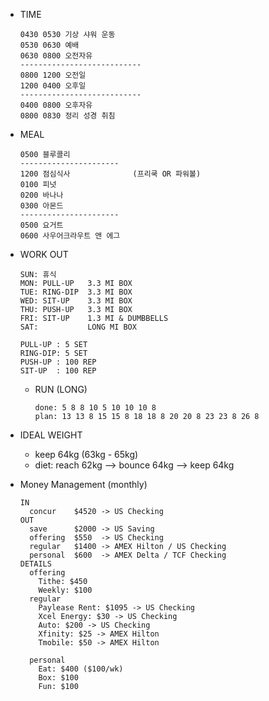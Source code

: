 * TIME
  ```
  0430 0530 기상 샤워 운동 
  0530 0630 예배
  0630 0800 오전자유
  ---------------------------
  0800 1200 오전일
  1200 0400 오후일              
  ---------------------------
  0400 0800 오후자유
  0800 0830 정리 성경 취침
  ```

* MEAL
  ```
  0500 블루콜리
  ----------------------
  1200 점심식사              (프리쿡 OR 파워볼)
  0100 피넛
  0200 바나나
  0300 아몬드
  ----------------------
  0500 요거트
  0600 사우어크라우트 앤 에그
  ```

* WORK OUT
  ```
  SUN: 휴식
  MON: PULL-UP   3.3 MI BOX
  TUE: RING-DIP  3.3 MI BOX
  WED: SIT-UP    3.3 MI BOX
  THU: PUSH-UP   3.3 MI BOX
  FRI: SIT-UP    1.3 MI & DUMBBELLS
  SAT:           LONG MI BOX

  PULL-UP : 5 SET
  RING-DIP: 5 SET
  PUSH-UP : 100 REP
  SIT-UP  : 100 REP
  ```

  * RUN (LONG)
    ```
    done: 5 8 8 10 5 10 10 10 8
    plan: 13 13 8 15 15 8 18 18 8 20 20 8 23 23 8 26 8
    ```

* IDEAL WEIGHT
  * keep 64kg (63kg - 65kg)
  * diet: reach 62kg --> bounce 64kg --> keep 64kg

* Money Management (monthly)
  ```
  IN
    concur    $4520 -> US Checking
  OUT
    save      $2000 -> US Saving
    offering  $550  -> US Checking
    regular   $1400 -> AMEX Hilton / US Checking
    personal  $600  -> AMEX Delta / TCF Checking
  DETAILS
    offering
      Tithe: $450
      Weekly: $100
    regular
      Paylease Rent: $1095 -> US Checking
      Xcel Energy: $30 -> US Checking
      Auto: $200 -> US Checking
      Xfinity: $25 -> AMEX Hilton
      Tmobile: $50 -> AMEX Hilton
      
    personal
      Eat: $400 ($100/wk)
      Box: $100
      Fun: $100
  ```
